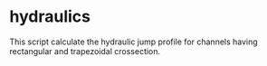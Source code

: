 # hydraulics
This script calculate the hydraulic jump profile for channels having rectangular and trapezoidal crossection.

